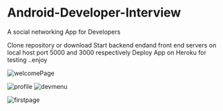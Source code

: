 # Android-Developer-Interview

A social networking App for Developers

Clone repository or download 
Start backend endand front end servers on local host port 5000 and 3000 respectively 
Deploy App on Heroku for testing ..enjoy

![welcomePage](https://user-images.githubusercontent.com/37632283/59257761-7e7cc080-8c2e-11e9-99f3-0d7bae258978.PNG)

![profile](https://user-images.githubusercontent.com/37632283/59258304-a15ba480-8c2f-11e9-8c11-936e0a678c36.PNG)
![devmenu](https://user-images.githubusercontent.com/37632283/59258309-a3256800-8c2f-11e9-9c05-3e7be42f563b.PNG)


![firstpage](https://user-images.githubusercontent.com/37632283/66761365-c5f4b100-ee9b-11e9-9f34-43c632f3579e.PNG)
